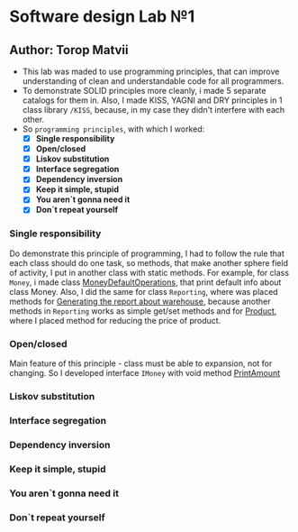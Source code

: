 # Software design Lab №1 
## Author: Torop Matvii

- This lab was maded to use programming principles, that can improve understanding of clean and understandable code for all programmers.
- To demonstrate SOLID principles more cleanly, i made 5 separate catalogs for them in. Also, I made KISS, YAGNI and DRY principles in 1 class library `/KISS`, because, in my case they didn't interfere with each other.
- So `programming principles`, with which I worked:
  - [x] **Single responsibility**
  - [x] **Open/closed**
  - [x] **Liskov substitution**
  - [x] **Interface segregation**
  - [x] **Dependency inversion**
  - [x] **Keep it simple, stupid**
  - [x] **You aren`t gonna need it**
  - [x] **Don`t repeat yourself**
### Single responsibility
Do demonstrate this principle of programming, I had to follow the rule that each class should do one task, so methods, that make another sphere field of activity, I put in another class with static methods. For example, for class `Money`, i made class [MoneyDefaultOperations](./SingleResponsibility/MoneyDefaultOperations.cs#L11-L14), that print default info about class Money. Also, I did the same for class `Reporting`, where was placed methods for [Generating the report about warehouse](./Single%20Responsibility/ReportingMenager.cs#L11), because another methods in `Reporting` works as simple get/set methods and for [Product](./Single%20Responsibility/ProductDefaultOperations.cs#L15), where I placed method for reducing the price of product.
### Open/closed
Main feature of this principle - class must be able to expansion, not for changing. So I developed interface `IMoney` with void method [PrintAmount](./Open)


### Liskov substitution
### Interface segregation
### Dependency inversion
### Keep it simple, stupid
### You aren`t gonna need it
### Don`t repeat yourself
